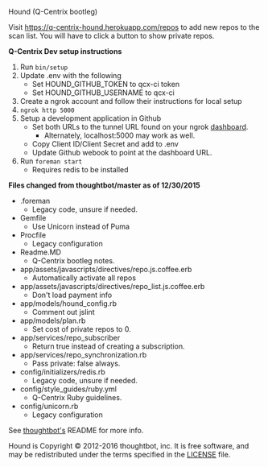 Hound (Q-Centrix bootleg)

Visit https://q-centrix-hound.herokuapp.com/repos to add new repos to the scan list.
You will have to click a button to show private repos.

**Q-Centrix Dev setup instructions**

1. Run `bin/setup`
2. Update .env with the following
   - Set HOUND_GITHUB_TOKEN to qcx-ci token
   - Set HOUND_GITHUB_USERNAME to qcx-ci
3. Create a ngrok account and follow their instructions for local setup
4. `ngrok http 5000`
5. Setup a development application in Github
   - Set both URLs to the tunnel URL found on your ngrok [dashboard](https://dashboard.ngrok.com/).
     - Alternately, localhost:5000 may work as well.
   - Copy Client ID/Client Secret and add to .env
   - Update Github webook to point at the dashboard URL.
6. Run `foreman start`
   - Requires redis to be installed

**Files changed from thoughtbot/master as of 12/30/2015**
- .foreman
  - Legacy code, unsure if needed.
- Gemfile
  - Use Unicorn instead of Puma
- Procfile
  - Legacy configuration
- Readme.MD
  - Q-Centrix bootleg notes.
- app/assets/javascripts/directives/repo.js.coffee.erb
  - Automatically activate all repos
- app/assets/javascripts/directives/repo_list.js.coffee.erb
  - Don't load payment info
- app/models/hound_config.rb
  - Comment out jslint
- app/models/plan.rb
  - Set cost of private repos to 0.
- app/services/repo_subscriber
  - Return true instead of creating a subscription.
- app/services/repo_synchronization.rb
  - Pass private: false always.
- config/initializers/redis.rb
  - Legacy code, unsure if needed.
- config/style_guides/ruby.yml
  - Q-Centrix Ruby guidelines.
- config/unicorn.rb
  - Legacy configuration

See [thoughtbot's](https://github.com/thoughtbot/hound/blob/master/README.md) README for more info.

Hound is Copyright © 2012-2016 thoughtbot, inc. It is free software, and may be
redistributed under the terms specified in the [LICENSE](LICENSE) file.
